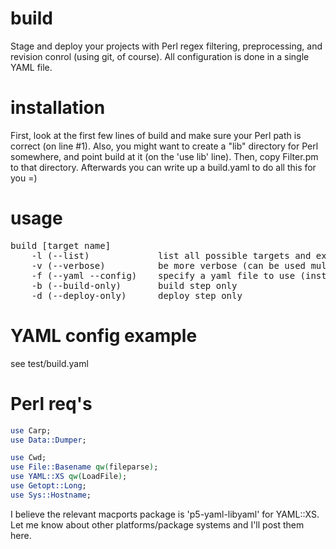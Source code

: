 build
=====

Stage and deploy your projects with Perl regex filtering, preprocessing, and revision conrol (using git, of course).  All configuration is done in a single YAML file.

installation
=====

First, look at the first few lines of build and make sure your Perl path is correct (on line #1).  Also, you might want to create a "lib" directory for Perl somewhere, and point build at it (on the 'use lib' line).  Then, copy Filter.pm to that directory.  Afterwards you can write up a build.yaml to do all this for you =)

usage
=====

<pre>
build [target name]
    -l (--list)             list all possible targets and exit
    -v (--verbose)          be more verbose (can be used multiple times eg: '-vvv')
    -f (--yaml --config)    specify a yaml file to use (instead of the default 'build.yaml')
    -b (--build-only)       build step only
    -d (--deploy-only)      deploy step only
</pre>

YAML config example
=====

see test/build.yaml

Perl req's
=====
```perl
use Carp;
use Data::Dumper;

use Cwd;
use File::Basename qw(fileparse);
use YAML::XS qw(LoadFile);
use Getopt::Long;
use Sys::Hostname;
```

I believe the relevant macports package is 'p5-yaml-libyaml' for YAML::XS.  Let me know about other platforms/package systems and I'll post them here.
